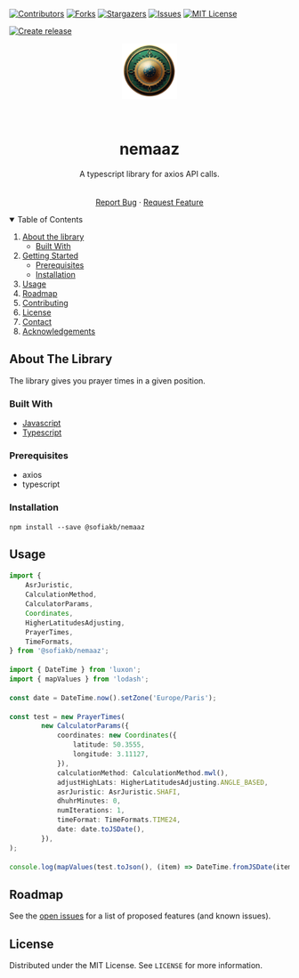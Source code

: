 [![Contributors][contributors-shield]][contributors-url]
[![Forks][forks-shield]][forks-url]
[![Stargazers][stars-shield]][stars-url]
[![Issues][issues-shield]][issues-url]
[![MIT License][license-shield]][license-url]

[comment]: <> ([![LinkedIn][linkedin-shield]][linkedin-url])

[![Create release](https://github.com/sofiakb/nemaaz/actions/workflows/create_release.yml/badge.svg)](https://github.com/sofiakb/nemaaz/actions/workflows/create_release.yml)



<!-- PROJECT LOGO -->

<p align="center">
  <img height="100px" src="./assets/images/logo.png">
</p>

<br />
<p align="center">

  <h1 align="center">nemaaz</h1>

  <p align="center">
      A typescript library for axios API calls.
      <br />
      <!--<a href="https://github.com/sofiakb/nemaaz"><strong>Explore the docs »</strong></a>-->
      <br />
      <br />
      <a href="https://github.com/sofiakb/nemaaz/issues">Report Bug</a>
      ·
      <a href="https://github.com/sofiakb/nemaaz/issues">Request Feature</a>
  </p>

</p>



<!-- TABLE OF CONTENTS -->
<details open="open">
  <summary>Table of Contents</summary>
  <ol>
    <li>
      <a href="#about-the-project">About the library</a>
      <ul>
        <li><a href="#built-with">Built With</a></li>
      </ul>
    </li>
    <li>
      <a href="#getting-started">Getting Started</a>
      <ul>
        <li><a href="#prerequisites">Prerequisites</a></li>
        <li><a href="#installation">Installation</a></li>
      </ul>
    </li>
    <li><a href="#usage">Usage</a></li>
    <li><a href="#roadmap">Roadmap</a></li>
    <li><a href="#contributing">Contributing</a></li>
    <li><a href="#license">License</a></li>
    <li><a href="#contact">Contact</a></li>
    <li><a href="#acknowledgements">Acknowledgements</a></li>
  </ol>
</details>



<!-- ABOUT THE PROJECT -->

## About The Library

The library gives you prayer times in a given position.

### Built With

* [Javascript](https://developer.mozilla.org/fr/docs/Web/JavaScript)
* [Typescript](https://www.typescriptlang.org/)

<!-- GETTING STARTED -->

### Prerequisites

- axios
- typescript

### Installation

```shell
npm install --save @sofiakb/nemaaz
```

<!-- USAGE EXAMPLES -->

## Usage

```typescript
import {
	AsrJuristic,
	CalculationMethod,
	CalculatorParams,
	Coordinates,
	HigherLatitudesAdjusting,
	PrayerTimes,
	TimeFormats,
} from '@sofiakb/nemaaz';

import { DateTime } from 'luxon';
import { mapValues } from 'lodash';

const date = DateTime.now().setZone('Europe/Paris');

const test = new PrayerTimes(
		new CalculatorParams({
			coordinates: new Coordinates({
				latitude: 50.3555,
				longitude: 3.11127,
			}),
			calculationMethod: CalculationMethod.mwl(),
			adjustHighLats: HigherLatitudesAdjusting.ANGLE_BASED,
			asrJuristic: AsrJuristic.SHAFI,
			dhuhrMinutes: 0,
			numIterations: 1,
			timeFormat: TimeFormats.TIME24,
			date: date.toJSDate(),
		}),
);

console.log(mapValues(test.toJson(), (item) => DateTime.fromJSDate(item, { zone: 'Europe/Paris' }).toString()));
```

<!-- ROADMAP -->

## Roadmap

See the [open issues](https://github.com/sofiakb/nemaaz/issues) for a list of proposed features (and known issues).


<!-- LICENSE -->

## License

Distributed under the MIT License. See `LICENSE` for more information.




<!-- MARKDOWN LINKS & IMAGES -->
<!-- https://www.markdownguide.org/basic-syntax/#reference-style-links -->

[contributors-shield]: https://img.shields.io/github/contributors/sofiakb/nemaaz.svg?style=for-the-badge

[contributors-url]: https://github.com/sofiakb/nemaaz/graphs/contributors

[forks-shield]: https://img.shields.io/github/forks/sofiakb/nemaaz.svg?style=for-the-badge

[forks-url]: https://github.com/sofiakb/nemaaz/network/members

[stars-shield]: https://img.shields.io/github/stars/sofiakb/nemaaz.svg?style=for-the-badge

[stars-url]: https://github.com/sofiakb/nemaaz/stargazers

[issues-shield]: https://img.shields.io/github/issues/sofiakb/nemaaz.svg?style=for-the-badge

[issues-url]: https://github.com/sofiakb/nemaaz/issues

[license-shield]: https://img.shields.io/github/license/sofiakb/nemaaz.svg?style=for-the-badge

[license-url]: https://github.com/sofiakb/nemaaz/blob/main/LICENSE

[linkedin-shield]: https://img.shields.io/badge/-LinkedIn-black.svg?style=for-the-badge&logo=linkedin&colorB=555

[linkedin-url]: https://www.linkedin.com/in/sofiane-akbly/